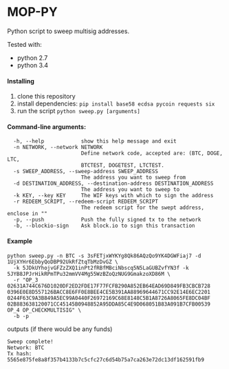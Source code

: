 MOP-PY
=============

Python script to sweep multisig addresses.

Tested with:

- python 2.7
- python 3.4

#### Installing

1. clone this repository
2. install dependencies: ```pip install base58 ecdsa pycoin requests six```
3. run the script ```python sweep.py [arguments]```

#### Command-line arguments:
```
  -h, --help            show this help message and exit
  -n NETWORK, --network NETWORK
                        Define network code, accepted are: (BTC, DOGE, LTC,
                        BTCTEST, DOGETEST, LTCTEST.
  -s SWEEP_ADDRESS, --sweep-address SWEEP_ADDRESS
                        The address you want to sweep from
  -d DESTINATION_ADDRESS, --destination-address DESTINATION_ADDRESS
                        The address you want to sweep to
  -k KEY, --key KEY     The WIF keys with which to sign the address
  -r REDEEM_SCRIPT, --redeem-script REDEEM_SCRIPT
                        The redeem script for the swept address, enclose in ""
  -p, --push            Push the fully signed tx to the network
  -b, --blockio-sign    Ask block.io to sign this transaction
```

#### Example
```
python sweep.py -n BTC -s 3sFETjxWYKYg8Qk86AQzQo9YK4DGWFiaj7 -d 1UjXYHr6EbbyQoDBP92UkRfZtqTbMzDvGZ \
  -k 5JDkUYhojvGFZzZXQ1inPt2fRBfMBciNbscq5N5LaGUBZvfYN3f -k 5JYB8JPJrHikRPmTPu32mmVV4Mg55WzBZoQzNUG9GmakzoXD86M \
  -r "OP_3 02631A744C676D1020DF2ED2FDE17F77FCFB290A852EB64EAD69D849FB3CBCB728 0396E0E8D557126BACC8E6FF0E8BEE4CE5B391AA88969644671CC92E14E6EC2201 0244F63C9A3B849A5EC99A0440F26972169C68E8148C5B1A8726A8065FE8DC04BF 02B883638120071CC45145B0948852A95DDA85C4E9D068051B83A091B7CFB00539 OP_4 OP_CHECKMULTISIG" \
  -b -p
```

outputs (if there would be any funds)

```
Sweep complete!
Network: BTC
Tx hash: 5565e875fe8a8f357b4133b7c5cfc27c6d54b75a7ca263e72dc13df162591fb9
```

